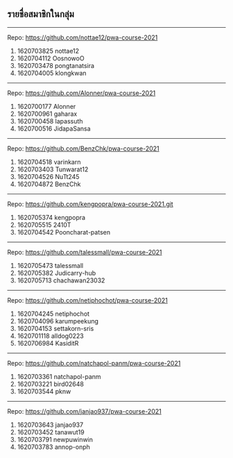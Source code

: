 ## รายชื่อสมาชิกในกลุ่ม


----------------------------

Repo: <https://github.com/nottae12/pwa-course-2021>

1. 1620703825 nottae12
2. 1620704112 OosnowoO
3. 1620703478 pongtanatsira
4. 1620704005 klongkwan

-----------------------------

Repo: https://github.com/Alonner/pwa-course-2021

1. 1620700177 Alonner
2. 1620700961 gaharax
3. 1620700458 lapassuth
4. 1620700516 JidapaSansa

-----------------------------

Repo: https://github.com/BenzChk/pwa-course-2021

1. 1620704518 varinkarn
2. 1620703403 Tunwarat12
3. 1620704526 NuTt245
4. 1620704872 BenzChk

-----------------------------

Repo: <https://github.com/kengpopra/pwa-course-2021.git>

1. 1620705374 kengpopra
2. 1620705515 2410T
3. 1620704542 Pooncharat-patsen

-----------------------------

Repo: https://github.com/talessmall/pwa-course-2021

1. 1620705473 talessmall
2. 1620705382 Judicarry-hub
3. 1620705713 chachawan23032

-----------------------------

Repo: https://github.com/netiphochot/pwa-course-2021

1. 1620704245 netiphochot
2. 1620704096 karumpeekung
3. 1620704153 settakorn-sris
4. 1620701118 alldog0223
5. 1620706984 KasiditR

-----------------------------

Repo: https://github.com/natchapol-panm/pwa-course-2021

1. 1620703361 natchapol-panm
2. 1620703221 bird02648
3. 1620703544 pknw

-----------------------------

Repo: https://github.com/janjao937/pwa-course-2021

1. 1620703643 janjao937
2. 1620703452 tanawut19
3. 1620703791 newpuwinwin 
4. 1620703783 annop-onph

